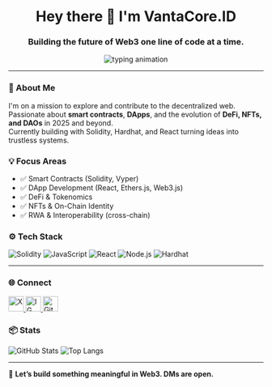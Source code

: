 <h1 align="center">Hey there 👋 I'm <b>VantaCore.ID</b></h1>
<h3 align="center">Building the future of Web3 one line of code at a time.</h3>

<p align="center">
  <img src="https://readme-typing-svg.herokuapp.com?font=Fira+Code&size=18&duration=4000&pause=1000&color=00FF88&center=true&vCenter=true&width=500&lines=Blockchain+Developer;+Web3+Builder;+DeFi+Explorer;+NFT+Enthusiast" alt="typing animation" />
</p>

---

### 🚀 About Me
I'm on a mission to explore and contribute to the decentralized web. Passionate about **smart contracts**, **DApps**, and the evolution of **DeFi, NFTs, and DAOs** in 2025 and beyond.  
Currently building with Solidity, Hardhat, and React turning ideas into trustless systems.

### 💡 Focus Areas
- ✅ Smart Contracts (Solidity, Vyper)
- ✅ DApp Development (React, Ethers.js, Web3.js)
- ✅ DeFi & Tokenomics
- ✅ NFTs & On-Chain Identity
- ✅ RWA & Interoperability (cross-chain)

### ⚙️ Tech Stack
![Solidity](https://img.shields.io/badge/-Solidity-000000?style=flat&logo=solidity&logoColor=white)
![JavaScript](https://img.shields.io/badge/-JavaScript-F7DF1E?style=flat&logo=javascript&logoColor=black)
![React](https://img.shields.io/badge/-React-61DAFB?style=flat&logo=react&logoColor=black)
![Node.js](https://img.shields.io/badge/-Node.js-339933?style=flat&logo=node.js&logoColor=white)
![Hardhat](https://img.shields.io/badge/-Hardhat-1B1B2B?style=flat&logo=hardhat&logoColor=yellow)

---

### 🌐 Connect
<p>
  <a href="https://x.com/vantacore_" target="_blank">
    <img src="https://img.icons8.com/color/48/000000/twitter.png" width="30" alt="X"/>
  </a>
  <a href="https://www.instagram.com/ventacore.id/" target="_blank">
    <img src="https://img.icons8.com/color/48/000000/instagram-new.png" width="30" alt="IG"/>
  </a>
  <a href="https://github.com/vantacore-stack" target="_blank">
    <img src="https://img.icons8.com/color/48/000000/github.png" width="30" alt="GitHub"/>
  </a>
</p>

### 📦 Stats
![GitHub Stats](https://github-readme-stats.vercel.app/api?username=vantacore-stack&show_icons=true&theme=dark&border_color=00FF88&bg_color=000000)
![Top Langs](https://github-readme-stats.vercel.app/api/top-langs/?username=vantacore-stack&layout=compact&theme=dark&border_color=00FF88)

---

💬 **Let’s build something meaningful in Web3. DMs are open.**
